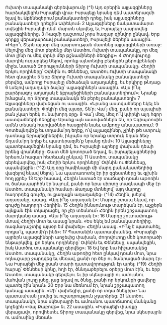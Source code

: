 
Ուխտի տապանակի գերեվարումը
(^1) Այդ օրերին այլազգիները հարձակվեցին Իսրայելի վրա։ Իսրայելը նրանց դեմ պատերազմի ելավ եւ Աբենեզերում
բանակատեղի դրեց, իսկ այլազգիները բանակատեղի դրեցին Ափեկում։ 2 Այլազգիները ճակատամարտ տվեցին
Իսրայելի դեմ. մարտն սկսվեց, եւ Իսրայելը պարտվեց այլազգիներից։ 3 Ռազմի դաշտում չորս հազար զինվոր ընկավ։ Երբ
զորքը վերադարձավ բանակատեղի, Իսրայելի ծերերն ասացին. «Ինչո՞ւ Տերն այսօր մեզ պարտության մատնեց
այլազգիների առաջ։ Սելովից մեզ մոտ բերենք մեր Աստծու Ուխտի տապանակը, որ մեզ մոտ լինի ու մեզ փրկի մեր
թշնամիների ձեռքից»։ 4 Ժողովուրդը մարդիկ ուղարկեց Սելով, որոնք այնտեղից բերեցին քերովբեների միջեւ նստած
Զորությունների Տիրոջ Ուխտի տապանակը։ Հեղիի երկու որդիները՝ Օփնին ու Փենեեսը, Աստծու Ուխտի տապանակի
հետ գնացին։ 5 Երբ Տիրոջ Ուխտի տապանակը բանակատեղի բերվեց, ամբողջ Իսրայելը մեծաձայն աղաղակեց, եւ
երկիրը թնդաց։ 6 Լսելով աղաղակի ձայնը՝ այլազգիներն ասացին. «Այս ի՜նչ բարձրագոչ աղաղակ է եբրայեցիների
բանակատեղիում»։ Նրանք իմացան, որ Տիրոջ տապանակն են բերել բանակատեղի։ 7 Այլազգիները վախեցան ու
ասացին. «Նրանց աստվածները եկել են բանակատեղի։ Փրկի՛ր մեզ այսօր, Տե՛ր։ Վա՜յ մեզ, քանի որ այսպիսի բան չկար
երեկ ու նախորդ օրը։ 8 Վա՜յ մեզ, մեզ ո՞վ կփրկի այդ հզոր աստվածների ձեռքից։ Սրանք այն աստվածներն են, որ
Եգիպտոսին ամեն տեսակ հարվածներ հասցրին նաեւ ամբողջ անապատում։ 9 Գոտեպնդվե՛ք եւ տղամա՛րդ եղեք, ո՛վ
այլազգիներ, չլինի թե ստրուկ դառնաք եբրայեցիներին, ինչպես որ նրանք ստրուկ եղան ձեզ։ Տղամա՛րդ եղեք եւ
պատերազմե՛ք նրանց դեմ»։ 10 Այլազգիները պատերազմեցին նրանց դեմ, եւ Իսրայելի այրերը փախան դեպի իրենց
վրանները։ Շատ մեծ կոտորած եղավ, եւ իսրայելացիներից երեսուն հազար հետեւակ ընկավ։ 11 Աստծու տապանակը
գերեվարվեց, իսկ Հեղիի երկու որդիները՝ Օփնին ու Փենեեսը, սպանվեցին։
(^12) Այդ օրը համինացի մի մարդ բանակատեղիից վազելով եկավ Սելով։ Նա պատառոտել էր իր զգեստները եւ գլխին
հող լցրել։ 13 Երբ հասավ, Հեղին նստած էր տաճարի դռան աթոռին ու ճանապարհին էր նայում, քանի որ նրա սիրտը
տագնապի մեջ էր Աստծու տապանակի համար։ Քաղաք մտնելով՝ այդ մարդը հաղորդեց գույժը, ու քաղաքն աղաղակեց։
(^14) Հեղին, լսելով աղաղակը, ասաց. «Այդ ի՞նչ աղաղակ է»։ Մարդը շտապ եկավ, որ գույժը հաղորդի Հեղիին։ 15 Հեղին
իննսունութ տարեկան էր, աչքերն այնքան էին տկարացել, որ չէր տեսնում։ Հեղին իրեն շրջապատող մարդկանց ասաց.
«Այս ի՞նչ աղաղակ է»։ 16 Մարդը շուտափույթ մտավ Հեղիի մոտ եւ ասաց նրան. «Ես եկել եմ բանակատեղիից.
ռազմադաշտից այսօր եմ փախել»։ Հեղին ասաց. «Ի՞նչ է պատահել, որդյա՛կ, պատմի՛ր ինձ»։ 17 Պատանին
պատասխանեց. «Իսրայելի այրերն այլազգիների առջեւից փախան, ժողովուրդը մեծ կոտորածի ենթարկվեց, քո երկու
որդիները՝ Օփնին եւ Փենեեսը, սպանվեցին, իսկ Աստծու տապանակը գերվեց»։ 18 Եվ երբ նա հիշատակեց Աստծու
տապանակը, Հեղին աթոռից հետ ընկավ դռան մոտ, նրա ողնաշարը ջարդվեց եւ մեռավ, քանի որ ծեր ու ծանրացած
մարդ էր։ Նա Իսրայելի մեջ քսան տարի դատավորություն էր արել։
(^19) Հեղիի հարսը՝ Փենեեսի կինը, հղի էր, ծննդաբերելու օրերը մոտ էին, եւ երբ Աստծու տապանակի գերվելու եւ իր
սկեսրայրի ու ամուսնու մահվան լուրը լսեց, լաց եղավ ու ծնեց, քանի որ երկունքի ցավերը պատել էին նրան։ 20 Երբ նա
մեռնում էր, նրան շրջապատող կանայք ասացին. «Մի՛ վախեցիր, քանի որ տղա ծնեցիր»։ Նա պատասխան չտվեց եւ
ուշադրություն չդարձրեց։ 21 Աստծու տապանակի, նրա սկեսրայրի եւ ամուսնու պատճառով մանկանը կոչեցին «Վայ
Քաբովթ» եւ 22 ասացին. «Իսրայելի փառքը վերացավ», որովհետեւ Տիրոջ տապանակը գերվեց, նրա սկեսրայրն ու
ամուսինը մեռան։
